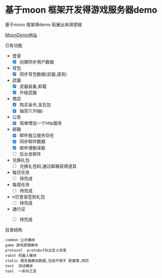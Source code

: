 # 基于moon 框架开发得游戏服务器demo

基于moon 框架得demo 拓展出来得逻辑

[MoonDemo地址](https://github.com/sniper00/MoonDemo/tree/master)

已有功能

- 登录
    - [X] 创建同步用户数据
- 背包
    - [X] 同步背包数据(武器,道具)
- 武器
    - [X] 武器装备,卸载
    - [X] 升级武器
- 商店
    - [X] 购买金币,宝石包
    - [X] 抽奖(1,10抽)
- 公告
    - [X] 简单增加一个http服务
- 邮箱
    - [X] 邮件独立服务存在
    - [X] 同步邮件数据
    - [X] 邮件增删读取
    - [ ] 后台发邮件
- 兑换礼包
   - [ ] 兑换礼包码,通过邮箱获得道具
- 每日任务
   - [ ] 待完成
- 每周任务
   - [ ] 待完成
- n日登录签到礼包
   - [ ] 待完成
- 通行证
   - [ ] 待完成



目录结构
```shell
common 公共模块
game 游戏逻辑模块
protocol  protobuf协议定义目录
robot 机器人模块
static 服务器静态数据,包括不限于 配置表,网页
test  测试模块
tool  一系列工具

```
